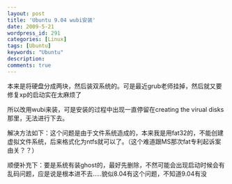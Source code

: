 ```yaml
---
layout: post
title: 'Ubuntu 9.04 wubi安装'
date: 2009-5-21
wordpress_id: 291
categories: [Linux]
tags: [Ubuntu]
keywords: "Ubuntu"
description: 
comments: true
---
```

本来是将硬盘分成两块，然后装双系统的。可是最近grub老师挂掉，然后就又要修复xp的启动实在太麻烦了

所以改用wubi来装，可是安装的过程中出现一直停留在creating the virual disks那里，无法进行下去。

解决方法如下：这个问题是由于文件系统造成的，本来我是用fat32的，不能创建虚拟文件系统，后来格式化为ntfs就可以了。（这个难道跟MS那次fat专利起诉案由关？？）

顺便补充下：要是系统有装ghost的，最好先删除，不然可能会出现启动时候会有乱码问题，应是说是根本进不去…..貌似8.04有这个问题，不知道9.04有没